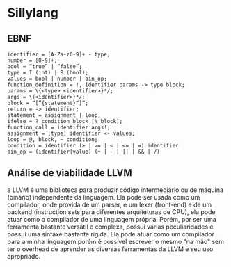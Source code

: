 # Sillylang 


## **EBNF**
```
identifier = [A-Za-z0-9]+ - type;
number = [0-9]+;
bool = “true” | “false”;
type = I (int) | B (bool);
values = bool | number | bin_op;
function_definition = !, identifier params -> type block;
params = \{<type> <identifier>}*/;
args = \{<identifier>}*/;
block = “[”{statement}“]”;
return = -> identifier;
statement = assignment | loop;
ifelse = ? condition block [% block];
function_call = identifier args!;
assignment = [type] identifier <- values;
loop = @, block, ~ condition;
condition = identifier (> | >= | < | <= | =) identifier
bin_op = (identifier|value) (+ | - | || | && | /)
```

## Análise de viabilidade LLVM

a LLVM é uma biblioteca para produzir código intermediário ou de máquina (binário) independente da linguagem. Ela pode ser usada como um compilador, onde provida de um parser, e um lexer (front-end) e de um backend (instruction sets para diferentes arquiteturas de CPU), ela pode atuar como o compilador de uma linguagem própria. Porém, por ser uma ferramenta bastante versátil e complexa, possui várias peculiaridades e possui uma sintaxe bastante rígida. Ela pode atuar como um compilador para a minha linguagem porém é possível escrever o mesmo "na mão" sem ter o overhead de aprender as diversas ferramentas da LLVM e seu uso apropriado.